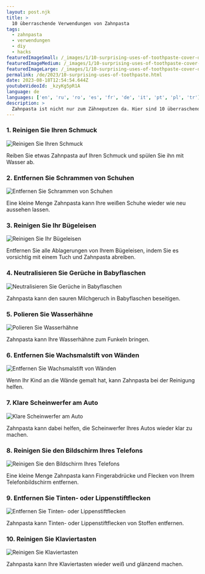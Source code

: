 ```yaml
---
layout: post.njk
title: >
  10 überraschende Verwendungen von Zahnpasta
tags:
  - zahnpasta
  - verwendungen
  - diy
  - hacks
featuredImageSmall: /_images/1/10-surprising-uses-of-toothpaste-cover-de-small.webp
featuredImageMedium: /_images/1/10-surprising-uses-of-toothpaste-cover-de-medium.webp
featuredImageLarge: /_images/1/10-surprising-uses-of-toothpaste-cover-de-large.webp
permalink: /de/2023/10-surprising-uses-of-toothpaste.html
date: 2023-08-18T12:54:54.644Z
youtubeVideoId: _kzyKg5pR1A
language: de
languages: ['en', 'ru', 'ro', 'es', 'fr', 'de', 'it', 'pt', 'pl', 'tr']
description: >
  Zahnpasta ist nicht nur zum Zähneputzen da. Hier sind 10 überraschende Verwendungen von Zahnpasta, von denen Sie wahrscheinlich nichts wussten.
---
```


### 1. Reinigen Sie Ihren Schmuck

![Reinigen Sie Ihren Schmuck](/_images/9/967f07cd2c62dd19986e4ecde19c93a7-medium.webp)

Reiben Sie etwas Zahnpasta auf Ihren Schmuck und spülen Sie ihn mit Wasser ab.

### 2. Entfernen Sie Schrammen von Schuhen

![Entfernen Sie Schrammen von Schuhen](/_images/9/94c351cfbdb0aeb0299090344bee7f1d-medium.webp)

Eine kleine Menge Zahnpasta kann Ihre weißen Schuhe wieder wie neu aussehen lassen.

### 3. Reinigen Sie Ihr Bügeleisen

![Reinigen Sie Ihr Bügeleisen](/_images/3/38c3d0588b67b7a4792da889dae43c47-medium.webp)

Entfernen Sie alle Ablagerungen von Ihrem Bügeleisen, indem Sie es vorsichtig mit einem Tuch und Zahnpasta abreiben.

### 4. Neutralisieren Sie Gerüche in Babyflaschen

![Neutralisieren Sie Gerüche in Babyflaschen](/_images/e/e7e3d4b5a3aabe5bb1ea3a242bf78f85-medium.webp)

Zahnpasta kann den sauren Milchgeruch in Babyflaschen beseitigen.

### 5. Polieren Sie Wasserhähne

![Polieren Sie Wasserhähne](/_images/5/589e12351d23a0ef93d5d3f21bb6391a-medium.webp)

Zahnpasta kann Ihre Wasserhähne zum Funkeln bringen.

### 6. Entfernen Sie Wachsmalstift von Wänden

![Entfernen Sie Wachsmalstift von Wänden](/_images/f/fa911fa509af0267ffabaee0c00ef5f5-medium.webp)

Wenn Ihr Kind an die Wände gemalt hat, kann Zahnpasta bei der Reinigung helfen.

### 7. Klare Scheinwerfer am Auto

![Klare Scheinwerfer am Auto](/_images/8/83dea646dfeffb08be4daa0d3de209a6-medium.webp)

Zahnpasta kann dabei helfen, die Scheinwerfer Ihres Autos wieder klar zu machen.

### 8. Reinigen Sie den Bildschirm Ihres Telefons

![Reinigen Sie den Bildschirm Ihres Telefons](/_images/4/4642289414b6fc59531996d7d367410c-medium.webp)

Eine kleine Menge Zahnpasta kann Fingerabdrücke und Flecken von Ihrem Telefonbildschirm entfernen.

### 9. Entfernen Sie Tinten- oder Lippenstiftflecken

![Entfernen Sie Tinten- oder Lippenstiftflecken](/_images/3/3d21a02e956dd493a09b32d481e0f660-medium.webp)

Zahnpasta kann Tinten- oder Lippenstiftflecken von Stoffen entfernen.

### 10. Reinigen Sie Klaviertasten

![Reinigen Sie Klaviertasten](/_images/4/449a6a5f0c7f3fa847ea111e199e9d05-medium.webp)

Zahnpasta kann Ihre Klaviertasten wieder weiß und glänzend machen.

